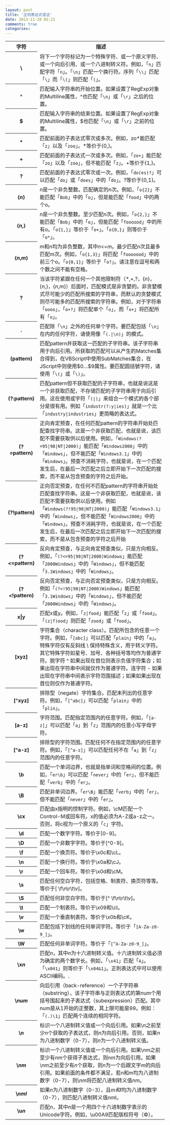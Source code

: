 ```yaml
---
layout: post
title: '正则表达式语法'
date: 2013-11-28 02:21
comments: true
categories: 
---
```

<table>
	<tbody>
		<tr>
			<th>字符</th>
			<th>描述</th>
		</tr>
		<tr>
			<th>\</th>
			<td>将下一个字符标记为一个特殊字符、或一个原义字符、或一个向后引用、或一个八进制转义符。例如，「<code>n</code>」匹配字符「<code>n</code>」。「<code>\n</code>」匹配一个换行符。序列「<code>\\</code>」匹配「<code>\</code>」而「<code>\(</code>」则匹配「<code>(</code>」。</td>
		</tr>
		<tr>
			<th>^</th>
			<td>匹配输入字符串的开始位置。如果设置了RegExp对象的Multiline属性，^也匹配「<code>\n</code>」或「<code>\r</code>」之后的位置。</td>
		</tr>
		<tr>
			<th>$</th>
			<td>匹配输入字符串的结束位置。如果设置了RegExp对象的Multiline属性，$也匹配「<code>\n</code>」或「<code>\r</code>」之前的位置。</td>
		</tr>
		<tr>
			<th>*</th>
			<td>匹配前面的子表达式零次或多次。例如，zo*能匹配「<code>z</code>」以及「<code>zoo</code>」。*等价于{0,}。</td>
		</tr>
		<tr>
			<th>+</th>
			<td>匹配前面的子表达式一次或多次。例如，「<code>zo+</code>」能匹配「<code>zo</code>」以及「<code>zoo</code>」，但不能匹配「<code>z</code>」。+等价于{1,}。</td>
		</tr>
		<tr>
			<th>?</th>
			<td>匹配前面的子表达式零次或一次。例如，「<code>do(es)?</code>」可以匹配「<code>do</code>」或「<code>does</code>」中的「<code>do</code>」。?等价于{0,1}。</td>
		</tr>
		<tr>
			<th>{<em>n</em>}</th>
			<td><em>n</em>是一个非负整数。匹配确定的<em>n</em>次。例如，「<code>o{2}</code>」不能匹配「<code>Bob</code>」中的「<code>o</code>」，但是能匹配「<code>food</code>」中的两个o。</td>
		</tr>
		<tr>
			<th>{<em>n</em>,}</th>
			<td><em>n</em>是一个非负整数。至少匹配<em>n</em>次。例如，「<code>o{2,}</code>」不能匹配「<code>Bob</code>」中的「<code>o</code>」，但能匹配「<code>foooood</code>」中的所有o。「<code>o{1,}</code>」等价于「<code>o+</code>」。「<code>o{0,}</code>」则等价于「<code>o*</code>」。</td>
		</tr>
		<tr>
			<th>{<em>n</em>,<em>m</em>}</th>
			<td><em>m</em>和<em>n</em>均为非负整数，其中<em>n</em>&lt;=<em>m</em>。最少匹配<em>n</em>次且最多匹配<em>m</em>次。例如，「<code>o{1,3}</code>」将匹配「<code>fooooood</code>」中的前三个o。「<code>o{0,1}</code>」等价于「<code>o?</code>」。请注意在逗号和两个数之间不能有空格。</td>
		</tr>
		<tr>
			<th>?</th>
			<td>当该字符紧跟在任何一个其他限制符（*,+,?，{<em>n</em>}，{<em>n</em>,}，{<em>n</em>,<em>m</em>}）后面时，匹配模式是非贪婪的。非贪婪模式尽可能少的匹配所搜索的字符串，而默认的贪婪模式则尽可能多的匹配所搜索的字符串。例如，对于字符串「<code>oooo</code>」，「<code>o+?</code>」将匹配单个「<code>o</code>」，而「<code>o+</code>」将匹配所有「<code>o</code>」。</td>
		</tr>
		<tr>
			<th>.</th>
			<td>匹配除「<code>\</code><em><code>n</code></em>」之外的任何单个字符。要匹配包括「<code>\</code><em><code>n</code></em>」在内的任何字符，请使用像「<code>(.|\n)</code>」的模式。</td>
		</tr>
		<tr>
			<th>(pattern)</th>
			<td>匹配pattern并获取这一匹配的子字符串。该子字符串用于向后引用。所获取的匹配可以从产生的Matches集合得到，在VBScript中使用SubMatches集合，在JScript中则使用$0&hellip;$9属性。要匹配圆括號字符，请使用「<code>\(</code>」或「<code>\)</code>」。</td>
		</tr>
		<tr>
			<th>(?:pattern)</th>
			<td>匹配pattern但不获取匹配的子字符串，也就是说这是一个非获取匹配，不存储匹配的子字符串用于向后引用。这在使用或字符「<code>(|)</code>」来组合一个模式的各个部分是很有用。例如「<code>industr(?:y|ies)</code>」就是一个比「<code>industry|industries</code>」更简略的表达式。</td>
		</tr>
		<tr>
			<th>(?=pattern)</th>
			<td>正向肯定预查，在任何匹配pattern的字符串开始处匹配查找字符串。这是一个非获取匹配，也就是说，该匹配不需要获取供以后使用。例如，「<code>Windows(?=95|98|NT|2000)</code>」能匹配「<code>Windows2000</code>」中的「<code>Windows</code>」，但不能匹配「<code>Windows3.1</code>」中的「<code>Windows</code>」。预查不消耗字符，也就是说，在一个匹配发生后，在最后一次匹配之后立即开始下一次匹配的搜索，而不是从包含预查的字符之后开始。</td>
		</tr>
		<tr>
			<th>(?!pattern)</th>
			<td>正向否定预查，在任何不匹配pattern的字符串开始处匹配查找字符串。这是一个非获取匹配，也就是说，该匹配不需要获取供以后使用。例如「<code>Windows(?!95|98|NT|2000)</code>」能匹配「<code>Windows3.1</code>」中的「<code>Windows</code>」，但不能匹配「<code>Windows2000</code>」中的「<code>Windows</code>」。预查不消耗字符，也就是说，在一个匹配发生后，在最后一次匹配之后立即开始下一次匹配的搜索，而不是从包含预查的字符之后开始</td>
		</tr>
		<tr>
			<th>(?&lt;=pattern)</th>
			<td>反向肯定预查，与正向肯定预查类似，只是方向相反。例如，「<code>(?&lt;=95|98|NT|2000)Windows</code>」能匹配「<code>2000Windows</code>」中的「<code>Windows</code>」，但不能匹配「<code>3.1Windows</code>」中的「<code>Windows</code>」。</td>
		</tr>
		<tr>
			<th>(?&lt;!pattern)</th>
			<td>反向否定预查，与正向否定预查类似，只是方向相反。例如「<code>(?&lt;!95|98|NT|2000)Windows</code>」能匹配「<code>3.1Windows</code>」中的「<code>Windows</code>」，但不能匹配「<code>2000Windows</code>」中的「<code>Windows</code>」。</td>
		</tr>
		<tr>
			<th>x|y</th>
			<td>匹配x或y。例如，「<code>z|food</code>」能匹配「<code>z</code>」或「<code>food</code>」。「<code>(z|f)ood</code>」则匹配「<code>zood</code>」或「<code>food</code>」。</td>
		</tr>
		<tr>
			<th>[xyz]</th>
			<td>字符集合（character class）。匹配所包含的任意一个字符。例如，「<code>[abc]</code>」可以匹配「<code>plain</code>」中的「<code>a</code>」。特殊字符仅有反斜线 \ 保持特殊含义，用于转义字符。其它特殊字符如星号、加号、各种括号等均作为普通字符。脱字符 ^ 如果出现在首位则表示负值字符集合；如果出现在字符串中间就仅作为普通字符。连字符 - 如果出现在字符串中间表示字符范围描述；如果如果出现在首位则仅作为普通字符。</td>
		</tr>
		<tr>
			<th>[^xyz]</th>
			<td>排除型（negate）字符集合。匹配未列出的任意字符。例如，「<code>[^abc]</code>」可以匹配「<code>plain</code>」中的「<code>plin</code>」。</td>
		</tr>
		<tr>
			<th>[a-z]</th>
			<td>字符范围。匹配指定范围内的任意字符。例如，「<code>[a-z]</code>」可以匹配「<code>a</code>」到「<code>z</code>」范围内的任意小写字母字符。</td>
		</tr>
		<tr>
			<th>[^a-z]</th>
			<td>排除型的字符范围。匹配任何不在指定范围内的任意字符。例如，「<code>[^a-z]</code>」可以匹配任何不在「<code>a</code>」到「<code>z</code>」范围内的任意字符。</td>
		</tr>
		<tr>
			<th>\b</th>
			<td>匹配一个单词边界，也就是指单词和空格间的位置。例如，「<code>er\b</code>」可以匹配「<code>never</code>」中的「<code>er</code>」，但不能匹配「<code>verb</code>」中的「<code>er</code>」。</td>
		</tr>
		<tr>
			<th>\B</th>
			<td>匹配非单词边界。「<code>er\B</code>」能匹配「<code>verb</code>」中的「<code>er</code>」，但不能匹配「<code>never</code>」中的「<code>er</code>」。</td>
		</tr>
		<tr>
			<th>\cx</th>
			<td>匹配由x指明的控制字符。例如，\cM匹配一个Control-M或回车符。x的值必须为A-Z或a-z之一。否则，将c视为一个原义的「<code>c</code>」字符。</td>
		</tr>
		<tr>
			<th>\d</th>
			<td>匹配一个数字字符。等价于[0-9]。</td>
		</tr>
		<tr>
			<th>\D</th>
			<td>匹配一个非数字字符。等价于[^0-9]。</td>
		</tr>
		<tr>
			<th>\f</th>
			<td>匹配一个换页符。等价于\x0c和\cL。</td>
		</tr>
		<tr>
			<th>\n</th>
			<td>匹配一个换行符。等价于\x0a和\cJ。</td>
		</tr>
		<tr>
			<th>\r</th>
			<td>匹配一个回车符。等价于\x0d和\cM。</td>
		</tr>
		<tr>
			<th>\s</th>
			<td>匹配任何空白字符，包括空格、制表符、换页符等等。等价于[ \f\n\r\t\v]。</td>
		</tr>
		<tr>
			<th>\S</th>
			<td>匹配任何非空白字符。等价于[^ \f\n\r\t\v]。</td>
		</tr>
		<tr>
			<th>\t</th>
			<td>匹配一个制表符。等价于\x09和\cI。</td>
		</tr>
		<tr>
			<th>\v</th>
			<td>匹配一个垂直制表符。等价于\x0b和\cK。</td>
		</tr>
		<tr>
			<th>\w</th>
			<td>匹配包括下划线的任何单词字符。等价于「<code>[A-Za-z0-9_]</code>」。</td>
		</tr>
		<tr>
			<th>\W</th>
			<td>匹配任何非单词字符。等价于「<code>[^A-Za-z0-9_]</code>」。</td>
		</tr>
		<tr>
			<th>\x<em>n</em></th>
			<td>匹配<em>n</em>，其中<em>n</em>为十六进制转义值。十六进制转义值必须为确定的两个数字长。例如，「<code>\x41</code>」匹配「<code>A</code>」。「<code>\x041</code>」则等价于「<code>\x04&amp;1</code>」。正則表达式中可以使用ASCII编码。.</td>
		</tr>
		<tr>
			<th>\<em>num</em></th>
			<td>向后引用（back-reference）一个子字符串（substring），该子字符串与正则表达式的第num个用括号围起来的子表达式（subexpression）匹配。其中num是从1开始的正整数，其上限可能是99。例如：「<code>(.)\1</code>」匹配两个连续的相同字符。</td>
		</tr>
		<tr>
			<th>\<em>n</em></th>
			<td>标识一个八进制转义值或一个向后引用。如果\<em>n</em>之前至少<em>n</em>个获取的子表达式，则<em>n</em>为向后引用。否则，如果<em>n</em>为八进制数字（0-7），则<em>n</em>为一个八进制转义值。</td>
		</tr>
		<tr>
			<th>\<em>nm</em></th>
			<td>标识一个八进制转义值或一个向后引用。如果\<em>nm</em>之前至少有<em>nm</em>个获得子表达式，则<em>nm</em>为向后引用。如果\<em>nm</em>之前至少有<em>n</em>个获取，则<em>n</em>为一个后跟文字<em>m</em>的向后引用。如果前面的条件都不满足，若<em>n</em>和<em>m</em>均为八进制数字（0-7），则\<em>nm</em>将匹配八进制转义值<em>nm</em>。</td>
		</tr>
		<tr>
			<th>\<em>nml</em></th>
			<td>如果<em>n</em>为八进制数字（0-3），且<em>m和l</em>均为八进制数字（0-7），则匹配八进制转义值<em>nm</em>l。</td>
		</tr>
		<tr>
			<th>\u<em>n</em></th>
			<td>匹配<em>n</em>，其中<em>n</em>是一个用四个十六进制数字表示的Unicode字符。例如，\u00A9匹配版权符号（&copy;）。</td>
		</tr>
	</tbody>
</table>
